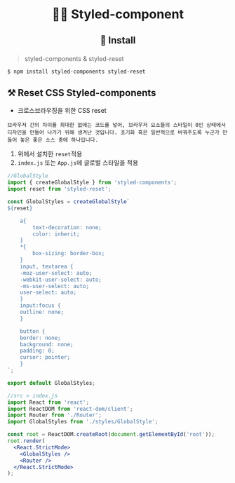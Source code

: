 # <p align="center">👩‍🎨 Styled-component </p>

## <p align="center">🏃 Install </p>

> styled-components & styled-reset

```
$ npm install styled-components styled-reset
```

## ⚒️ Reset CSS Styled-components

- 크로스브라우징을 위한 CSS reset

```
브라우저 간의 차이를 최대한 없애는 코드를 넣어, 브라우저 요소들의 스타일이 0인 상태에서 디자인을 만들어 나가기 위해 생겨난 것입니다. 초기화 혹은 일반적으로 바꿔주도록 누군가 만들어 놓은 좋은 소스 중에 하나입니다.
```

1. 위에서 설치한 `reset`적용
2. `index.js` 또는 `App.js`에 글로벌 스타일을 적용

```jsx
//GlobalStyle
import { createGlobalStyle } from 'styled-components';
import reset from 'styled-reset';

const GlobalStyles = createGlobalStyle`
${reset}

    a{
        text-decoration: none;
        color: inherit;
    }
    *{
        box-sizing: border-box;
    }
    input, textarea {
    -moz-user-select: auto;
    -webkit-user-select: auto;
    -ms-user-select: auto;
    user-select: auto;
    }
    input:focus {
    outline: none;
    }

    button {
    border: none;
    background: none;
    padding: 0;
    cursor: pointer;
    }
`;

export default GlobalStyles;
```

```jsx
//src > index.js
import React from 'react';
import ReactDOM from 'react-dom/client';
import Router from './Router';
import GlobalStyles from './styles/GlobalStyle';

const root = ReactDOM.createRoot(document.getElementById('root'));
root.render(
  <React.StrictMode>
    <GlobalStyles />
    <Router />
  </React.StrictMode>
);
```
